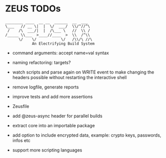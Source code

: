# ZEUS TODOs

    ________ ____  __ __  ______  __  ___
    \___   // __ \|  |  \/  ___/  \\/^//^\
     /    /\  ___/|  |  /\___ \   //  \\ /
    /_____ \\___  >____//____  >  \\  /^\\
          \/    \/           \/   /\\/\ //\
                An Electrifying Build System

- command arguments: accept name=val syntax
- naming refactoring: targets?

- watch scripts and parse again on WRITE event to make changing the headers possible without restarting the interactive shell
- remove logfile, generate reports

- improve tests and add more assertions
- Zeusfile
- add @zeus-async header for parallel builds
- extract core into an importable package

- add option to include encrypted data, example: crypto keys, passwords, infos etc
- support more scripting languages